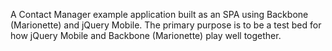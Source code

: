 A Contact Manager example application built as an SPA using Backbone (Marionette) and jQuery Mobile.
The primary purpose is to be a test bed for how jQuery Mobile and Backbone (Marionette) play well together.